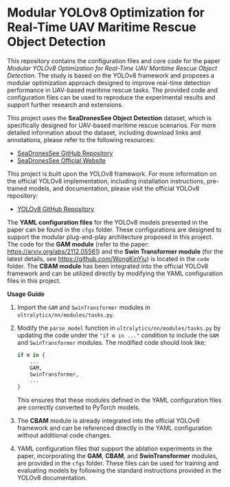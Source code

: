 # Modular YOLOv8 Optimization for Real-Time UAV Maritime Rescue Object Detection

This repository contains the configuration files and core code for the paper *Modular YOLOv8 Optimization for Real-Time UAV Maritime Rescue Object Detection*. The study is based on the YOLOv8 framework and proposes a modular optimization approach designed to improve real-time detection performance in UAV-based maritime rescue tasks. The provided code and configuration files can be used to reproduce the experimental results and support further research and extensions.

This project uses the **SeaDronesSee Object Detection** dataset, which is specifically designed for UAV-based maritime rescue scenarios. For more detailed information about the dataset, including download links and annotations, please refer to the following resources:

- [SeaDronesSee GitHub Repository](https://github.com/Ben93kie/SeaDronesSee)
- [SeaDronesSee Official Website](https://macvi.org/)

This project is built upon the YOLOv8 framework. For more information on the official YOLOv8 implementation, including installation instructions, pre-trained models, and documentation, please visit the official YOLOv8 repository:

- [YOLOv8 GitHub Repository](https://github.com/ultralytics/ultralytics)

The **YAML configuration files** for the YOLOv8 models presented in the paper can be found in the `cfgs` folder. These configurations are designed to support the modular plug-and-play architecture proposed in this project. The code for the **GAM module** (refer to the paper: https://arxiv.org/abs/2112.05561) and the **Swin Transformer module** (for the latest details, see https://github.com/WongKinYiu) is located in the `code` folder. The **CBAM module** has been integrated into the official YOLOv8 framework and can be utilized directly by modifying the YAML configuration files in this project.

**Usage Guide**

1. Import the `GAM` and `SwinTransformer` modules in `ultralytics/nn/modules/tasks.py`. 

2. Modify the `parse_model` function in `ultralytics/nn/modules/tasks.py` by updating the code under the `"if m in ..."` condition to include the `GAM` and `SwinTransformer` modules. The modified code should look like:
   
   ```python
   if m in {
       ...
       GAM,
       SwinTransformer,
       ...
   }
   ```
   
   This ensures that these modules defined in the YAML configuration files are correctly converted to PyTorch models. 

3. The **CBAM** module is already integrated into the official YOLOv8 framework and can be referenced directly in the YAML configuration without additional code changes.

4. YAML configuration files that support the ablation experiments in the paper, incorporating the **GAM**, **CBAM**, and **SwinTransformer** modules, are provided in the `cfgs` folder. These files can be used for training and evaluating models by following the standard instructions provided in the YOLOv8 documentation.